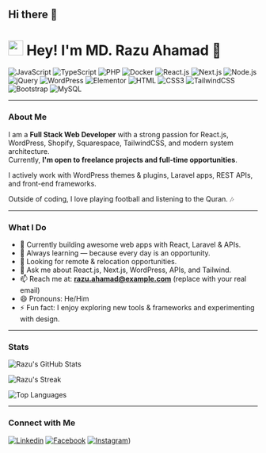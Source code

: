 ## Hi there 👋
<h1><img src="https://emojis.slackmojis.com/emojis/images/1531849430/4246/blob-sunglasses.gif?1531849430" width="30"/> Hey! I'm MD. Razu Ahamad 👋</h1>

![JavaScript](https://img.shields.io/badge/JavaScript-F7DF1E?style=flat-square&logo=javascript&logoColor=black)
![TypeScript](https://img.shields.io/badge/TypeScript-007ACC?style=flat-square&logo=typescript&logoColor=white)
![PHP](https://img.shields.io/badge/PHP-777BB4?style=flat-square&logo=php&logoColor=white)
![Docker](https://img.shields.io/badge/Docker-0CC1F3?style=flat-square&logo=docker&logoColor=white)
![React.js](https://img.shields.io/badge/React.js-0081CB?style=flat-square&logo=react&logoColor=61DAFB)
![Next.js](https://img.shields.io/badge/Next.js-0081CB?style=flat-square&logo=next&logoColor=61DAFB)
![Node.js](https://img.shields.io/badge/Node.js-43853D?style=flat-square&logo=node.js&logoColor=white)
![jQuery](https://img.shields.io/badge/jQuery-0769AD?style=flat-square&logo=jquery&logoColor=white)
![WordPress](https://img.shields.io/badge/Wordpress-21759B?style=flat-square&logo=wordpress&logoColor=white)
![Elementor](https://img.shields.io/badge/Elementor-9146FF?style=flat-square&logo=elementor&logoColor=white)
![HTML](https://img.shields.io/badge/HTML5-E34F26?style=flat-square&logo=html5&logoColor=white)
![CSS3](https://img.shields.io/badge/CSS3-1572B6?style=flat-square&logo=css3&logoColor=white)
![TailwindCSS](https://img.shields.io/badge/Tailwind_CSS-38B2AC?style=flat-square&logo=tailwind-css&logoColor=white)
![Bootstrap](https://img.shields.io/badge/Bootstrap-563D7C?style=flat-square&logo=bootstrap&logoColor=white)
![MySQL](https://img.shields.io/badge/MySQL-005C84?style=flat-square&logo=mysql&logoColor=white)


---

### About Me
I am a **Full Stack Web Developer** with a strong passion for React.js, WordPress, Shopify, Squarespace, TailwindCSS, and modern system architecture.  
Currently, **I'm open to freelance projects and full-time opportunities**.  

I actively work with WordPress themes & plugins, Laravel apps, REST APIs, and front-end frameworks.  

Outside of coding, I love playing football and listening to the Quran. 🎶  

---

### What I Do
- 🔭 Currently building awesome web apps with React, Laravel & APIs.  
- 🌱 Always learning — because every day is an opportunity.  
- 👯 Looking for remote & relocation opportunities.  
- 💬 Ask me about React.js, Next.js, WordPress, APIs, and Tailwind.  
- 📫 Reach me at: **razu.ahamad@example.com** (replace with your real email)  
- 😄 Pronouns: He/Him  
- ⚡ Fun fact: I enjoy exploring new tools & frameworks and experimenting with design.  

---

### Stats

![Razu's GitHub Stats](https://github-readme-stats.vercel.app/api?username=[mdrazuahamad](https://github.com/mdrazuahamad/)&theme=darcula&show_icons=true&hide_border=true&count_private=true)

![Razu's Streak](https://github-readme-streak-stats.herokuapp.com/?user=mdrazuahamad&theme=darcula&hide_border=true)

![Top Languages](https://github-readme-stats.vercel.app/api/top-langs/?mdrazuahamad&theme=darcula&show_icons=true&hide_border=true&layout=compact)

---

### Connect with Me

[![Linkedin](https://img.shields.io/badge/LinkedIn-0077B5?style=flat-square&logo=linkedin&logoColor=white)]([https://www.linkedin.com/in//mdrazuahamad/](https://www.linkedin.com/in/mdrazuahamad/))  
[![Facebook](https://img.shields.io/badge/Facebook-1877F2?style=flat-square&logo=facebook&logoColor=white)]([https://facebook.com/MdRazuAhamad90s](https://www.facebook.com/MdRazuAhamad90s))  
[![Instagram](https://img.shields.io/badge/Instagram-1877F2?style=flat-square&logo=instagram&logoColor=white)]([https://www.instagram.com/fa_ra_bi_90s](https://www.instagram.com/fa_ra_bi_90s/)))  



